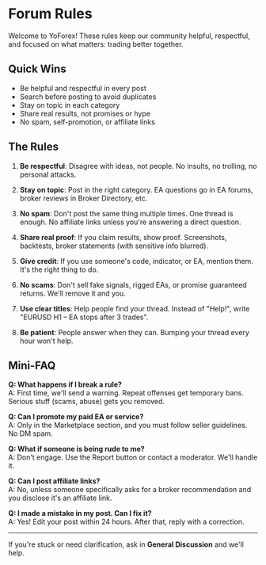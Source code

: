 # Forum Rules

Welcome to YoForex! These rules keep our community helpful, respectful, and focused on what matters: trading better together.

## Quick Wins

- Be helpful and respectful in every post
- Search before posting to avoid duplicates
- Stay on topic in each category
- Share real results, not promises or hype
- No spam, self-promotion, or affiliate links

## The Rules

1. **Be respectful**: Disagree with ideas, not people. No insults, no trolling, no personal attacks.

2. **Stay on topic**: Post in the right category. EA questions go in EA forums, broker reviews in Broker Directory, etc.

3. **No spam**: Don't post the same thing multiple times. One thread is enough. No affiliate links unless you're answering a direct question.

4. **Share real proof**: If you claim results, show proof. Screenshots, backtests, broker statements (with sensitive info blurred).

5. **Give credit**: If you use someone's code, indicator, or EA, mention them. It's the right thing to do.

6. **No scams**: Don't sell fake signals, rigged EAs, or promise guaranteed returns. We'll remove it and you.

7. **Use clear titles**: Help people find your thread. Instead of "Help!", write "EURUSD H1 – EA stops after 3 trades".

8. **Be patient**: People answer when they can. Bumping your thread every hour won't help.

## Mini-FAQ

**Q: What happens if I break a rule?**  
A: First time, we'll send a warning. Repeat offenses get temporary bans. Serious stuff (scams, abuse) gets you removed.

**Q: Can I promote my paid EA or service?**  
A: Only in the Marketplace section, and you must follow seller guidelines. No DM spam.

**Q: What if someone is being rude to me?**  
A: Don't engage. Use the Report button or contact a moderator. We'll handle it.

**Q: Can I post affiliate links?**  
A: No, unless someone specifically asks for a broker recommendation and you disclose it's an affiliate link.

**Q: I made a mistake in my post. Can I fix it?**  
A: Yes! Edit your post within 24 hours. After that, reply with a correction.

---

If you're stuck or need clarification, ask in **General Discussion** and we'll help.
